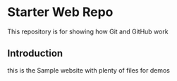 # Starter Web Repo

This repository is for showing how Git and GitHub work

## Introduction

this is the Sample website with plenty of files for demos